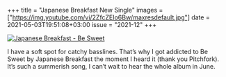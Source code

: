 +++
title       = "Japanese Breakfast New Single"
images      = ["https://img.youtube.com/vi/2ZfcZEIo6Bw/maxresdefault.jpg"]
date        = 2021-05-03T19:51:08+03:00
issue       = "2021-12"
+++


[![Japanese Breakfast - Be Sweet ](https://img.youtube.com/vi/2ZfcZEIo6Bw/maxresdefault.jpg)](https://www.youtube.com/watch?v=2ZfcZEIo6Bw)


I have a soft spot for catchy basslines. That’s why I got addicted to Be Sweet by Japanese Breakfast the moment I heard it (thank you Pitchfork). It’s such a summerish song, I can’t wait to hear the whole album in June.
